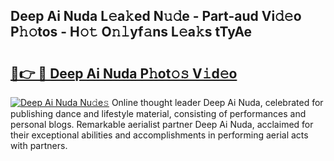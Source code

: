 ## Deep Ai Nuda L𝚎a𝚔ed N𝚞𝚍e - Part-aud Vi𝚍𝚎o P𝚑𝚘tos - H𝚘𝚝 O𝚗𝚕yf𝚊ns L𝚎a𝚔s tTyAe

# <h2><a href="http://kf2u76c.oniu.top/?m=Deep+Ai+Nuda">🔗👉 🔴 Deep Ai Nuda P𝚑ot𝚘𝚜 V𝚒d𝚎o</a></h2>

[![Deep Ai Nuda Nu𝚍e𝚜](https://i.imgur.com/0qMVB7G.gif)](http://kf2u76c.oniu.top/?m=Deep+Ai+Nuda)
Online thought leader Deep Ai Nuda, celebrated for publishing dance and lifestyle material, consisting of performances and personal blogs. Remarkable aerialist partner Deep Ai Nuda, acclaimed for their exceptional abilities and accomplishments in performing aerial acts with partners.  
